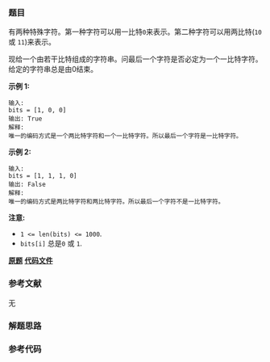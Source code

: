 ### 题目
有两种特殊字符。第一种字符可以用一比特`0`来表示。第二种字符可以用两比特(`10` 或 `11`)来表示。

现给一个由若干比特组成的字符串。问最后一个字符是否必定为一个一比特字符。给定的字符串总是由0结束。

**示例  1:**

    
    
    输入: 
    bits = [1, 0, 0]
    输出: True
    解释: 
    唯一的编码方式是一个两比特字符和一个一比特字符。所以最后一个字符是一比特字符。
    

**示例  2:**

    
    
    输入: 
    bits = [1, 1, 1, 0]
    输出: False
    解释: 
    唯一的编码方式是两比特字符和两比特字符。所以最后一个字符不是一比特字符。
    

**注意:**

  * `1 <= len(bits) <= 1000`.
  * `bits[i]` 总是`0` 或 `1`.

 **[原题](https://leetcode-cn.com/problems/1-bit-and-2-bit-characters/)**    **[代码文件]()**


### 参考文献
无

### 解题思路




### 参考代码

```go


```





